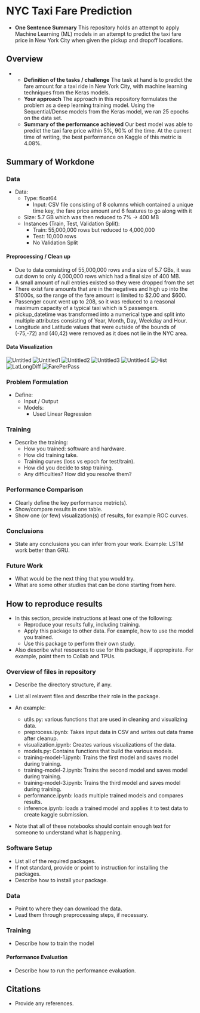 # NYC Taxi Fare Prediction

* **One Sentence Summary** This repository holds an attempt to apply Machine Learning (ML) models in an attempt to predict the taxi fare price in New York City when given the pickup and dropoff locations.

## Overview

*
  * **Definition of the tasks / challenge**  The task at hand is to predict the fare amount for a taxi ride in New York City, with machine learning techniques from the Keras models.
  * **Your approach** The approach in this repository formulates the problem as a deep learning training model. Using the Sequential/Dense models from the Keras model, we ran 25 epochs on the data set.
  * **Summary of the performance achieved** Our best model was able to predict the taxi fare price within 5%, 90% of the time. At the current time of writing, the best performance on Kaggle of this metric is 4.08%. 

## Summary of Workdone

### Data

* Data:
  * Type: float64
    * Input: CSV file consisting of 8 columns which contained a unique time key, the fare price amount and 6 features to go along with it
  * Size: 5.7 GB which was then reduced to 7% -> 400 MB
  * Instances (Train, Test, Validation Split):
    *   Train: 55,000,000 rows but reduced to 4,000,000
    *   Test: 10,000 rows
    *   No Validation Split

#### Preprocessing / Clean up

* Due to data consisting of 55,000,000 rows and a size of 5.7 GBs, it was cut down to only 4,000,000 rows which had a final size of 400 MB.
* A small amount of null entries existed so they were dropped from the set
* There exist fare amounts that are in the negatives and high up into the $1000s, so the range of the fare amount is limited to $2.00 and $600.
* Passenger count went up to 208, so it was reduced to a reasonal maximum capacity of a typical taxi which is 5 passengers.
* pickup_datetime was transformed into a numerical type and split into multiple attributes consisting of Year, Month, Day, Weekday and Hour.
* Longitude and Latitude values that were outside of the bounds of (-75,-72) and (40,42) were removed as it does not lie in the NYC area.

#### Data Visualization

![Untitled](https://user-images.githubusercontent.com/94269160/235988450-d1e8186f-2d3b-4fd3-abc0-8108bdd3ac9c.png)
![Untitled1](https://user-images.githubusercontent.com/94269160/235988448-469338ca-a7f9-40d4-9850-630a4d815098.png)
![Untitled2](https://user-images.githubusercontent.com/94269160/235988446-60ad987e-b316-4d56-b639-86d2bfda0cc0.png)
![Untitled3](https://user-images.githubusercontent.com/94269160/235988442-98595c3f-53b1-404c-a19e-cbd515e11528.png)
![Untitled4](https://user-images.githubusercontent.com/94269160/235988434-77ad5ad9-6070-4b59-9fed-0dad2533613a.png)
![Hist](https://user-images.githubusercontent.com/94269160/235988458-2e681445-20ae-4c5a-8a99-383dfbf2cdf0.png)
![LatLongDiff](https://user-images.githubusercontent.com/94269160/235988456-870ad70b-35c2-498c-97f9-ef714ee4c988.png)
![FarePerPass](https://user-images.githubusercontent.com/94269160/235988453-efc9e963-9f41-488a-a12e-4966133c14b9.png)

### Problem Formulation

* Define:
  * Input / Output
  * Models:
    * Used Linear Regression
    

### Training

* Describe the training:
  * How you trained: software and hardware.
  * How did training take.
  * Training curves (loss vs epoch for test/train).
  * How did you decide to stop training.
  * Any difficulties? How did you resolve them?

### Performance Comparison

* Clearly define the key performance metric(s).
* Show/compare results in one table.
* Show one (or few) visualization(s) of results, for example ROC curves.

### Conclusions

* State any conclusions you can infer from your work. Example: LSTM work better than GRU.

### Future Work

* What would be the next thing that you would try.
* What are some other studies that can be done starting from here.

## How to reproduce results

* In this section, provide instructions at least one of the following:
   * Reproduce your results fully, including training.
   * Apply this package to other data. For example, how to use the model you trained.
   * Use this package to perform their own study.
* Also describe what resources to use for this package, if appropirate. For example, point them to Collab and TPUs.

### Overview of files in repository

* Describe the directory structure, if any.
* List all relavent files and describe their role in the package.
* An example:
  * utils.py: various functions that are used in cleaning and visualizing data.
  * preprocess.ipynb: Takes input data in CSV and writes out data frame after cleanup.
  * visualization.ipynb: Creates various visualizations of the data.
  * models.py: Contains functions that build the various models.
  * training-model-1.ipynb: Trains the first model and saves model during training.
  * training-model-2.ipynb: Trains the second model and saves model during training.
  * training-model-3.ipynb: Trains the third model and saves model during training.
  * performance.ipynb: loads multiple trained models and compares results.
  * inference.ipynb: loads a trained model and applies it to test data to create kaggle submission.

* Note that all of these notebooks should contain enough text for someone to understand what is happening.

### Software Setup
* List all of the required packages.
* If not standard, provide or point to instruction for installing the packages.
* Describe how to install your package.

### Data

* Point to where they can download the data.
* Lead them through preprocessing steps, if necessary.

### Training

* Describe how to train the model

#### Performance Evaluation

* Describe how to run the performance evaluation.


## Citations

* Provide any references.
